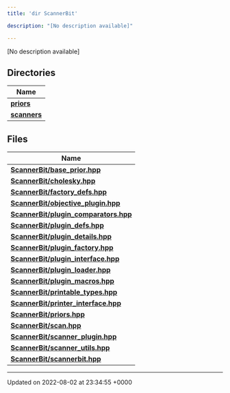 ```yaml
---
title: 'dir ScannerBit'

description: "[No description available]"

---
```







[No description available]

## Directories

| Name           |
| -------------- |
| **[priors](/documentation/code/darkbit_development/files/dir_fcd5a9dbbf1819829d7ec1014844ab30/#dir-priors)**  |
| **[scanners](/documentation/code/darkbit_development/files/dir_d8899288cb095d9f40a7187612d7e0b7/#dir-scanners)**  |

## Files

| Name           |
| -------------- |
| **[ScannerBit/base_prior.hpp](/documentation/code/darkbit_development/files/base__prior_8hpp/#file-base-prior.hpp)**  |
| **[ScannerBit/cholesky.hpp](/documentation/code/darkbit_development/files/cholesky_8hpp/#file-cholesky.hpp)**  |
| **[ScannerBit/factory_defs.hpp](/documentation/code/darkbit_development/files/factory__defs_8hpp/#file-factory-defs.hpp)**  |
| **[ScannerBit/objective_plugin.hpp](/documentation/code/darkbit_development/files/objective__plugin_8hpp/#file-objective-plugin.hpp)**  |
| **[ScannerBit/plugin_comparators.hpp](/documentation/code/darkbit_development/files/plugin__comparators_8hpp/#file-plugin-comparators.hpp)**  |
| **[ScannerBit/plugin_defs.hpp](/documentation/code/darkbit_development/files/plugin__defs_8hpp/#file-plugin-defs.hpp)**  |
| **[ScannerBit/plugin_details.hpp](/documentation/code/darkbit_development/files/plugin__details_8hpp/#file-plugin-details.hpp)**  |
| **[ScannerBit/plugin_factory.hpp](/documentation/code/darkbit_development/files/plugin__factory_8hpp/#file-plugin-factory.hpp)**  |
| **[ScannerBit/plugin_interface.hpp](/documentation/code/darkbit_development/files/plugin__interface_8hpp/#file-plugin-interface.hpp)**  |
| **[ScannerBit/plugin_loader.hpp](/documentation/code/darkbit_development/files/plugin__loader_8hpp/#file-plugin-loader.hpp)**  |
| **[ScannerBit/plugin_macros.hpp](/documentation/code/darkbit_development/files/plugin__macros_8hpp/#file-plugin-macros.hpp)**  |
| **[ScannerBit/printable_types.hpp](/documentation/code/darkbit_development/files/printable__types_8hpp/#file-printable-types.hpp)**  |
| **[ScannerBit/printer_interface.hpp](/documentation/code/darkbit_development/files/printer__interface_8hpp/#file-printer-interface.hpp)**  |
| **[ScannerBit/priors.hpp](/documentation/code/darkbit_development/files/priors_8hpp/#file-priors.hpp)**  |
| **[ScannerBit/scan.hpp](/documentation/code/darkbit_development/files/scan_8hpp/#file-scan.hpp)**  |
| **[ScannerBit/scanner_plugin.hpp](/documentation/code/darkbit_development/files/scanner__plugin_8hpp/#file-scanner-plugin.hpp)**  |
| **[ScannerBit/scanner_utils.hpp](/documentation/code/darkbit_development/files/scanner__utils_8hpp/#file-scanner-utils.hpp)**  |
| **[ScannerBit/scannerbit.hpp](/documentation/code/darkbit_development/files/scannerbit_8hpp/#file-scannerbit.hpp)**  |






-------------------------------

Updated on 2022-08-02 at 23:34:55 +0000
